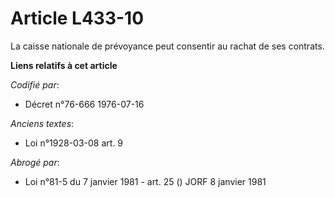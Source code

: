 # Article L433-10

La caisse nationale de prévoyance peut consentir au rachat de ses contrats.

**Liens relatifs à cet article**

_Codifié par_:

  - Décret n°76-666 1976-07-16

_Anciens textes_:

  - Loi n°1928-03-08 art. 9

_Abrogé par_:

  - Loi n°81-5 du 7 janvier 1981 - art. 25 () JORF 8 janvier 1981
